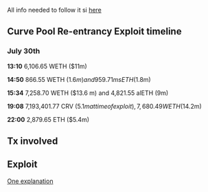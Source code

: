 All info needed to follow it si [here](https://hackmd.io/@LlamaRisk/BJzSKHNjn)

## Curve Pool Re-entrancy Exploit timeline

### July 30th

**13:10** 6,106.65 WETH ($11m)

**14:50** 866.55 WETH ($1.6 m) and 959.71 msETH ($1.8m)

**15:34** 7,258.70 WETH ($13.6 m) and 4,821.55 alETH (9m)

**19:08** 7,193,401.77 CRV ($5.1m at time of exploit), 7,680.49 WETH ($14.2m)

**22:00** 2,879.65 ETH ($5.4m)

## Tx involved


## Exploit

[One explanation](https://twitter.com/EigenPhi/status/1686017135644962818)
